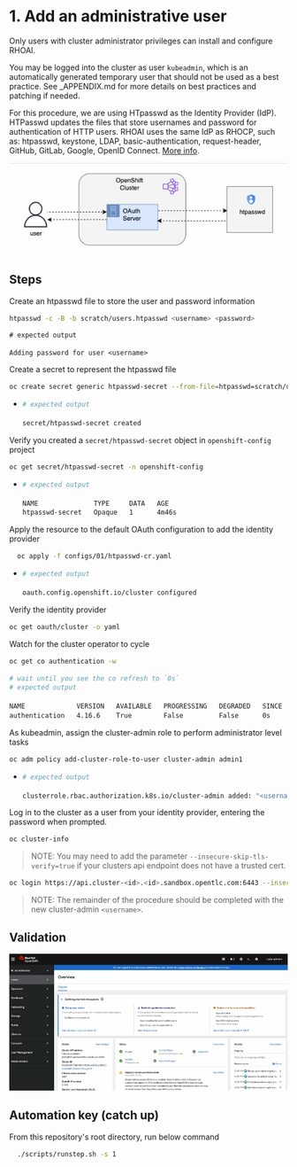 # 1. Add an administrative user

Only users with cluster administrator privileges can install and configure RHOAI.

You may be logged into the cluster as user `kubeadmin`, which is an automatically generated temporary user that should not be used as a best practice. See \_APPENDIX.md for more details on best practices and patching if needed.

For this procedure, we are using HTpasswd as the Identity Provider (IdP). HTPasswd updates the files that store usernames and password for authentication of HTTP users. RHOAI uses the same IdP as RHOCP, such as: htpasswd, keystone, LDAP, basic-authentication, request-header, GitHub, GitLab, Google, OpenID Connect. [More info](https://docs.redhat.com/en/documentation/openshift_container_platform/4.15/html/authentication_and_authorization/understanding-identity-provider#supported-identity-providers).

![](/assets/user-auth.gif)

## Steps

Create an htpasswd file to store the user and password information

```sh
htpasswd -c -B -b scratch/users.htpasswd <username> <password>
```

```;
# expected output

Adding password for user <username>
```

Create a secret to represent the htpasswd file

```sh
oc create secret generic htpasswd-secret --from-file=htpasswd=scratch/users.htpasswd -n openshift-config
```

- ```sh
  # expected output

  secret/htpasswd-secret created
  ```

Verify you created a `secret/htpasswd-secret` object in `openshift-config` project

```sh
oc get secret/htpasswd-secret -n openshift-config
```

- ```sh
  # expected output

  NAME              TYPE     DATA   AGE
  htpasswd-secret   Opaque   1      4m46s
  ```

Apply the resource to the default OAuth configuration to add the identity provider

```sh
  oc apply -f configs/01/htpasswd-cr.yaml
```

- ```sh
  # expected output

  oauth.config.openshift.io/cluster configured
  ```

Verify the identity provider

```sh
oc get oauth/cluster -o yaml
```

Watch for the cluster operator to cycle

```sh
oc get co authentication -w
```

```sh
# wait until you see the co refresh to `0s`
# expected output

NAME             VERSION   AVAILABLE   PROGRESSING   DEGRADED   SINCE   MESSAGE
authentication   4.16.6    True        False         False      0s
```

As kubeadmin, assign the cluster-admin role to perform administrator level tasks

```sh
oc adm policy add-cluster-role-to-user cluster-admin admin1
```

- ```sh
  # expected output

  clusterrole.rbac.authorization.k8s.io/cluster-admin added: "<username>"
  ```

Log in to the cluster as a user from your identity provider, entering the password when prompted.

```sh
oc cluster-info
```

> NOTE: You may need to add the parameter `--insecure-skip-tls-verify=true` if your clusters api endpoint does not have a trusted cert.

```sh
oc login https://api.cluster-<id>.<id>.sandbox.opentlc.com:6443 --insecure-skip-tls-verify=true -u <username> -p <password>
```

> NOTE: The remainder of the procedure should be completed with the new cluster-admin `<username>`.

## Validation

![](/assets/01-validation.gif)

## Automation key (catch up)

From this repository's root directory, run below command

```sh
  ./scripts/runstep.sh -s 1
```
